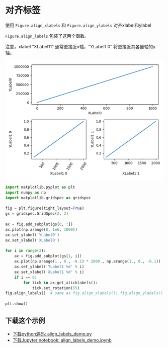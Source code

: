 # 对齐标签

使用 ``Figure.align_xlabels`` 和 ``Figure.align_ylabels`` 对齐xlabel和ylabel

``Figure.align_labels`` 包装了这两个函数。

注意，xlabel “XLabel11” 通常更接近x轴，“YLabel1 0” 将更接近其各自轴的y轴。

![对齐标签图示](/static/images/gallery/sphx_glr_align_labels_demo_001.png)

```python
import matplotlib.pyplot as plt
import numpy as np
import matplotlib.gridspec as gridspec

fig = plt.figure(tight_layout=True)
gs = gridspec.GridSpec(2, 2)

ax = fig.add_subplot(gs[0, :])
ax.plot(np.arange(0, 1e6, 1000))
ax.set_ylabel('YLabel0')
ax.set_xlabel('XLabel0')

for i in range(2):
    ax = fig.add_subplot(gs[1, i])
    ax.plot(np.arange(1., 0., -0.1) * 2000., np.arange(1., 0., -0.1))
    ax.set_ylabel('YLabel1 %d' % i)
    ax.set_xlabel('XLabel1 %d' % i)
    if i == 0:
        for tick in ax.get_xticklabels():
            tick.set_rotation(55)
fig.align_labels()  # same as fig.align_xlabels(); fig.align_ylabels()

plt.show()
```

## 下载这个示例

- [下载python源码: align_labels_demo.py](https://matplotlib.org/_downloads/align_labels_demo.py)
- [下载Jupyter notebook: align_labels_demo.ipynb](https://matplotlib.org/_downloads/align_labels_demo.ipynb)